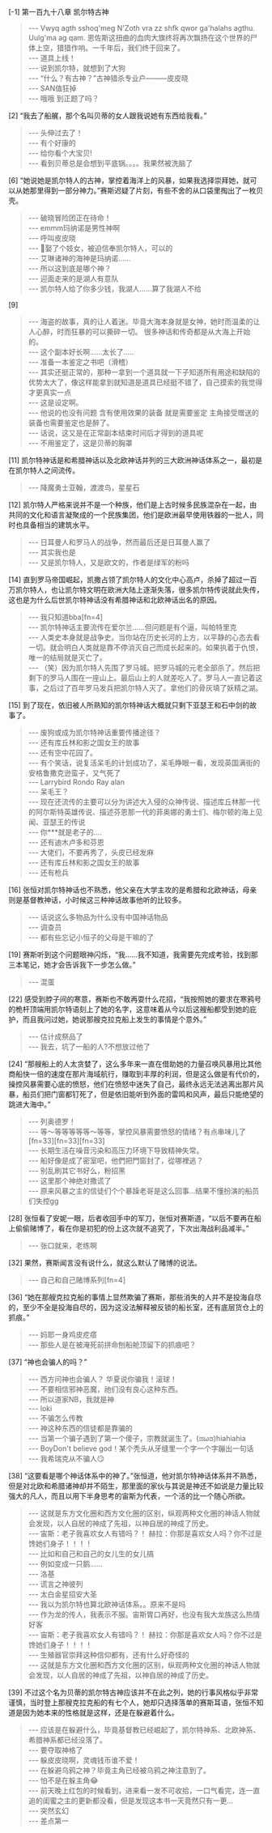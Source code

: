 
[-1] 第一百九十八章 凯尔特古神
>--- Vwyq agth sshoq'meg N'Zoth vra zz shfk qwor ga'halahs agthu. Uulg'ma ag qam.
恩佐斯这扭曲的血肉大旗终将再次飘扬在这个世界的尸体上空，猎猎作响。一千年后，我们终于回来了。<br>
>--- 道具上线！<br>
>--- 说到凯尔特，就想到了大狗<br>
>--- “什么？有古神？”古神猎杀专业户———皮皮晓<br>
>--- SAN值狂掉<br>
>--- 哦哦 到正题了吗？<br>

[2] “我去了船艉，那个名叫贝蒂的女人跟我说她有东西给我看。”
>--- 头伸过去了！<br>
>--- 有个好康的<br>
>--- 给你看个大宝贝!<br>
>--- 看到贝蒂总是会想到平底锅。。。。我果然被洗脑了<br>

[6] “她说她是凯尔特人的古神，掌控着海洋上的风暴，如果我选择崇拜她，就可以从她那里得到一部分神力。”赛斯迟疑了片刻，有些不舍的从口袋里掏出了一枚贝壳。
>--- 破晓冒险团正在待命！<br>
>--- emmm玛纳诺是男性神啊<br>
>--- 呼叫皮皮晓<br>
>--- 🌚娶了个妓女，被迫信奉凯尔特人，可以的<br>
>--- 艾琳诸神的海神是玛纳诺……<br>
>--- 所以这到底是哪个神？<br>
>--- 迎面走来的是湖人有意队<br>
>--- 凯尔特人给了你多少钱，我湖人……算了我湖人不给<br>

[9] 
>--- 海盗的故事，真的让人着迷。毕竟大海本身就是女神，她时而温柔的让人心醉，时而狂暴的可以撕碎一切。
很多神话和传奇都是从大海上开始的。<br>
>--- 这个副本好长啊……太长了.....<br>
>--- 准备一本鉴定之书吧（滑稽）<br>
>--- 其实还挺正常的，那种一拿到一个道具就一下子知道所有用途和缺陷的优势太大了，像这样能拿到就知道是道具已经挺不错了，自己摸索的我觉得才更真实一点<br>
>--- 这是设定啊。<br>
>--- 他说的也没有问题 含有使用效果的装备 就是需要鉴定 主角接受赠送的装备也需要鉴定也是醉了。<br>
>--- 话说，这又是在正常副本结束时间后才得到的道具呢<br>
>--- 不用鉴定了，这是贝蒂的胸罩<br>

[11] 凯尔特神话是和希腊神话以及北欧神话并列的三大欧洲神话体系之一，最初是在凯尔特人之间流传。
>--- 降魔勇士亚翰，渡渡鸟，星星石<br>

[12] 凯尔特人严格来说并不是一个种族，他们是上古时候多民族混杂在一起，由共同的文化和语言凝聚成的一个民族集团，他们是欧洲最早使用铁器的一批人，同时也具备相当的建筑水平。
>--- 日耳曼人和罗马人的战争，然而最后还是日耳曼人赢了<br>
>--- 其实我也是<br>
>--- 又是凯尔特人，又是欧文的，作者是绿军的粉吗<br>

[14] 直到罗马帝国崛起，凯撒占领了凯尔特人的文化中心高卢，杀掉了超过一百万凯尔特人，也让凯尔特文明在欧洲大陆上逐渐失落，很多凯尔特传说就此失传，这也是为什么后世凯尔特神话没有希腊神话和北欧神话出名的原因。
>--- 我只知道bba[fn=4]<br>
>--- 凯尔特神话主要流传在爱尔兰……但问题是有个逼，叫帕特里克<br>
>--- 人类史本身就是战争史。当你站在历史长河的上方，以平静的心态去看一切。就会明白人类就是靠不停消灭自己而成长起来的。如果执着于仇恨，唯一的结局就是灭亡了。<br>
>--- （笑）因为凯尔特人先围了罗马城。把罗马城的元老全部杀了。然后把剩下的罗马人围在一座山上。最后山上的人就差吃人了。罗马人一直记着这事，之后过了百年罗马发兵把凯尔特人灭了。拿他们的骨灰填了妖精之湖。<br>

[15] 到了现在，依旧被人所熟知的凯尔特神话大概就只剩下亚瑟王和石中剑的故事了。
>--- 废狗或成为凯尔特神话重要传播途径？<br>
>--- 还有库丘林和影之国女王的故事<br>
>--- 还有空中花园了。<br>
>--- 有个笑话，说复活呆毛的计划成功了，呆毛睁眼一看，发现英国满街的安格鲁撒克逊蛮子，又气死了<br>
>--- Larrybird Rondo Ray alan<br>
>--- 呆毛王？<br>
>--- 现在还流传的主要可以分为讲述大入侵的众神传说、描述库丘林那一代的阿尔斯特英雄传说、描述芬恩那一代的菲奥娜的勇士们、梅尔顿的海上见闻、亚瑟王的传说<br>
>--- 你***就是老子的....<br>
>--- 还有迪木卢多和芬恩<br>
>--- 大佬们，不要再秀了，头皮已经发麻<br>
>--- 还有库丘林和影之国女王的故事<br>
>--- 还有枪兵<br>

[16] 张恒对凯尔特神话也不熟悉，他父亲在大学主攻的是希腊和北欧神话，母亲则是基督教神话，小时候这三种神话故事他听的比较多。
>--- 话说这么多物品为什么没有中国神话物品<br>
>--- 调查员<br>
>--- 都有些忘记小恒子的父母是干嘛的了<br>

[19] 赛斯听到这个问题眼神闪烁，“我……我不知道，我需要先完成考验，找到那三本笔记，她才会告诉我下一步怎么做。”
>--- 混蛋<br>

[22] 感受到脖子间的寒意，赛斯也不敢再耍什么花招，“我按照她的要求在寒鸦号的桅杆顶端用凯尔特语刻上了她的名字，这意味着从今以后这艘船都受到她的庇护，而且我问过她，她说那艘克拉克船上发生的事情是个意外。”
>--- 估计成祭品了<br>
>--- 我去，坑了一船的人?不想放过他了<br>

[24] “那艘船上的人太贪婪了，这么多年来一直在借助她的力量召唤风暴用比其他商船快一倍的速度在那片海域航行，赚取到丰厚的利润，但是这么做是有代价的，操控风暴需要心底的愤怒，他们在愤怒中迷失了自己，最终永远无法逃离出那片风暴，船员们把门窗都钉死了，但是依旧能听到外面的雷鸣和风声，最后只能绝望的跳进大海中。”
>--- 列奥德罗！<br>
>--- 等～等等等等等～等等，掌控风暴需要愤怒的情绪？有点串味儿了[fn=33][fn=33][fn=33]<br>
>--- 长期生活在噪音污染和高压力环境下导致精神失常。<br>
>--- 船好像是成了密室吧，他們把門窗封了，從哪裡逃？<br>
>--- 别乱刷其它书好么，粉招黑<br>
>--- 这里那个神绝对撒谎了<br>
>--- 原来风暴之主的信徒们个个暴躁老哥是这么回事…结果不懂扮演的船员们失控gg<br>

[28] 张恒看了安妮一眼，后者收回手中的军刀，张恒对赛斯道，“以后不要再在船上偷偷赌博了，看在你是初犯的份上这次就不追究了，下次出海战利品减半。”
>--- 张口就来，老练啊<br>

[32] 果然，赛斯闻言没有说什么，就这么默认了赌博的说法。
>--- 自己和自己赌博系列[fn=4]<br>

[36] “她在那艘克拉克船的事情上显然欺骗了赛斯，那些消失的人并不是投海自尽的，至少不全是投海自尽的，因为这没法解释被反锁的船长室，还有底层货仓上的抓痕。”
>--- 妈耶一身鸡皮疙瘩<br>
>--- 那些人是在被淹死前拼命刨船舱顶留下的抓痕吧？<br>

[37] “神也会骗人的吗？”
>--- 西方问神也会骗人？
华夏说你骗我！滚球！<br>
>--- 不要相信邪神恶魔，祂们没有良心这种东西。<br>
>--- 所以道家NB，我就是神<br>
>--- loki<br>
>--- 不骗怎么传教<br>
>--- 神这种东西的信徒都是靠骗的<br>
>--- 当第一个骗子遇到了第一个傻子，宗教就诞生了。(ಡωಡ)hiahiahia<br>
>--- BoyDon't believe god！某个秃头从牙缝里一个字一个字蹦出一句话<br>
>--- 我希瑞克从不骗人😏<br>

[38] “这要看是哪个神话体系中的神了。”张恒道，他对凯尔特神话体系并不熟悉，但是对北欧和希腊诸神却并不陌生，那里面的家伙与其说是神还不如说是力量比较强大的凡人，而且以用下半身思考的宙斯为代表，一个活的比一个随心所欲。
>--- 这就是东方文化圈和西方文化圈的区别，纵观两种文化圈的神话人物就会发现，以人自居的神成了先祖，以神自居的神成了历史。<br>
>--- 宙斯：老子我喜欢女人有错吗？！
赫拉：你那是喜欢女人吗？你不过是馋她们身子！！！！<br>
>--- 比如和自己和自己的女儿生的女儿搞<br>
>--- 例如变成一只鹅……<br>
>--- 洛基<br>
>--- 谎言之神彼列<br>
>--- 太白金星招安大圣<br>
>--- 我以为凯尔特也算北欧神话体系。。原来不是吗<br>
>--- 作为龙的传人，我表示不服。宙斯胃口再好，也没有我大龙族这么热情好客<br>
>--- 宙斯：老子我喜欢女人有错吗？！
赫拉：你那是喜欢女人吗？你不过是馋她们身子！！！！<br>
>--- 生殖器官崇拜这种信仰都有，还有什么好奇怪的<br>
>--- 这就是东方文化圈和西方文化圈的区别，纵观两种文化圈的神话人物就会发现，以人自居的神成了先祖，以神自居的神成了历史。<br>

[39] 不过这个名为贝蒂的凯尔特古神应该并不在此之列，她的行事风格似乎非常谨慎，当时登上那艘克拉克船的有七个人，她却只选择落单的赛斯耳语，张恒不知道是因为她本来的性格就是这样，还是在躲避着什么。
>--- 应该是在躲避什么，毕竟基督教已经崛起了，凯尔特神系、北欧神系、希腊神系都已经没落了。<br>
>--- 要夺取神格了<br>
>--- 躲皮皮晓啊，灵魂钱币谁不爱！<br>
>--- 在躲避乌鸦之神？毕竟主角已经被乌鸦之神注意到了。<br>
>--- 怕不是在躲主角😂<br>
>--- 前天晚上红包的时候看到，进来看一发不可收拾，一口气看完，连一直追的闺蜜之主的更新都没看，但是发现这本书一天竟然只有一更…<br>
>--- 突然玄幻<br>
>--- 差点第一<br>
